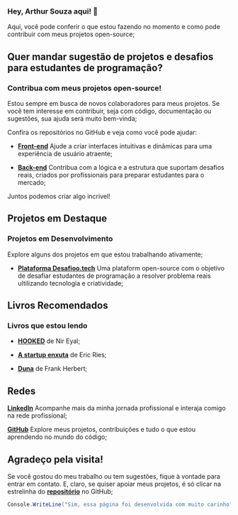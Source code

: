 ### Hey, Arthur Souza aqui! 👋

 Aqui, você pode conferir o que estou fazendo no momento e como pode contribuir com meus projetos open-source;

## Quer mandar sugestão de projetos e desafios para estudantes de programação? 
### Contribua com meus projetos open-source!

Estou sempre em busca de novos colaboradores para meus projetos. Se você tem interesse em contribuir, seja com código, documentação ou sugestões, sua ajuda será muito bem-vinda;

Confira os repositórios no GitHub e veja como você pode ajudar:

- [**Front-end**](https://github.com/ArthurSilv4/front-desafioo.tech) Ajude a criar interfaces intuitivas e dinâmicas para uma experiência de usuário atraente;

- [**Back-end**](https://github.com/ArthurSilv4/api-desafioo.tech) Contribua com a lógica e a estrutura que suportam desafios reais, criados por profissionais para preparar estudantes para o mercado;

Juntos podemos criar algo incrível!



## Projetos em Destaque
### Projetos em Desenvolvimento

Explore alguns dos projetos em que estou trabalhando ativamente;

- [**Plataforma Desafioo.tech**](https://github.com/ArthurSilv4/front-desafioo.tech) Uma plataform open-source com o objetivo de desafiar estudantes de programação a resolver problema reais ultilizando tecnologia e criatividade;

<!-- - [**App Desafio dos 100 dias**](https://github.com/ArthurSilv4/app-desafio100dias) Um aplicativo desenvolvido com **.NET MAUI** para criar desafios de 100 dias, incentivando a produtividade e a melhoria contínua; -->



<!-- ### Projetos em Atualização Contínua

Estes são alguns dos meus projetos concluídos, mas que continuo aprimorando para trazer melhorias constantes:

- [Nome do projeto](link) 
    <sub>Resumo do projeto;</sub>

- [Nome do projeto](link) 
    <sub>Resumo do projeto;</sub> -->



## Livros Recomendados
### Livros que estou lendo

- [**HOOKED**](https://amzn.to/4emDevq) de Nir Eyal;

- [**A startup enxuta**](https://amzn.to/3Zi5evT) de Eric Ries;

- [**Duna**](https://amzn.to/3BEWIy5) de Frank Herbert;




## Redes

[**LinkedIn**](https://www.linkedin.com/in/arthur-souza-dev/) Acompanhe mais da minha jornada profissional e interaja comigo na rede profissional;

[**GitHub**](https://github.com/ArthurSilv4) Explore meus projetos, contribuições e tudo o que estou aprendendo no mundo do código;



## Agradeço pela visita!

Se você gostou do meu trabalho ou tem sugestões, fique à vontade para entrar em contato. E, claro, se quiser apoiar meus projetos, é só clicar na estrelinha do [**repositório**](https://github.com/ArthurSilv4/arthurdesouza.com/tree/master) no GitHub;

```csharp
Console.WriteLine("Sim, essa página foi desenvolvida com muito carinho");
```


